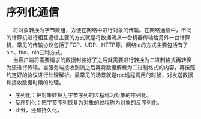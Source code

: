 

# 序列化通信  
&emsp; 将对象转换为字节数组，方便在网络中进行对象的传输。在网络通信中，不同的计算机进行相互通信主要的方式就是将数据流从一台机器传输给另外一台计算机，常见的传输协议包括了TCP、UDP、HTTP等，网络io的方式主要包括有了aio、bio、nio三种方式。  
&emsp; 当客户端将需要请求的数据封装好了之后就需要进行转换为二进制格式再转换为流进行传输，当服务端接收到流之后再将数据解析为二进制格式的内容，再按照约定好的协议进行处理解析。最常见的场景就是rpc远程调用的时候，对发送数据和接收数据时候的处理。  

* 序列化：把对象转换为字节序列的过程称为对象的序列化。
* 反序列化：把字节序列恢复为对象的过程称为对象的反序列化。  
* 此外，还有持久化，
